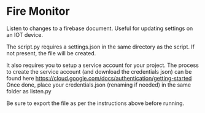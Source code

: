 # Fire Monitor
Listen to changes to a firebase document. Useful for updating settings on an IOT device.

The script.py requires a settings.json in the same directory as the script. If not present, the file will be created.

It also requires you to setup a service account for your project. The process to create the service account (and download the credentials json) can be found here https://cloud.google.com/docs/authentication/getting-started
Once done, place your credentials.json (renaming if needed) in the same folder as listen.py

Be sure to export the file as per the instructions above before running.
